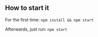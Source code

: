 ## How to start it ##
For the first time:
`npm install && npm start`

Afterwards, just run:
`npm start`